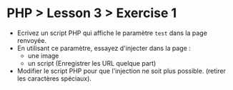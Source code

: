 # PHP > Lesson 3 > Exercise 1

- Ecrivez un script PHP qui affiche le paramètre `test` dans la page renvoyée.
- En utilisant ce paramètre, essayez d'injecter dans la page :
  - une image
  - un script
(Enregistrer les URL quelque part)
- Modifier le script PHP pour que l'injection ne soit plus possible. (retirer les caractères spéciaux).
